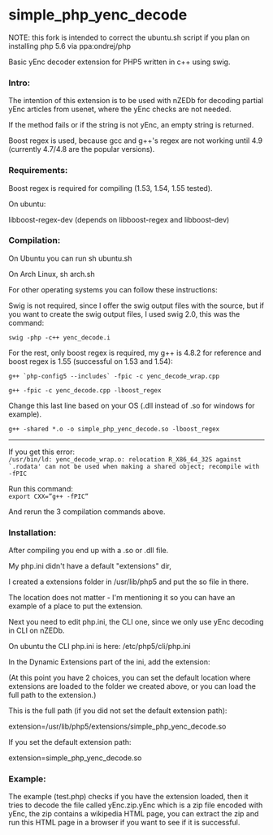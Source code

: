 simple_php_yenc_decode
======================

NOTE: this fork is intended to correct the ubuntu.sh script if you plan on
installing php 5.6 via ppa:ondrej/php

Basic yEnc decoder extension for PHP5 written in c++ using swig.

### Intro:

The intention of this extension is to be used with nZEDb for decoding
partial yEnc articles from usenet, where the yEnc checks are not needed.

If the method fails or if the string is not yEnc, an empty string is returned.

Boost regex is used, because gcc and g++'s regex are not working until 4.9 (currently 4.7/4.8 are the popular versions).

### Requirements:

Boost regex is required for compiling (1.53, 1.54, 1.55 tested).

On ubuntu:

libboost-regex-dev
(depends on libboost-regex and libboost-dev)

### Compilation:

On Ubuntu you can run sh ubuntu.sh

On Arch Linux, sh arch.sh

For other operating systems you can follow these instructions:

Swig is not required, since I offer the swig output files with the source, but
if you want to create the swig output files, I used swig 2.0, this was the command:

`swig -php -c++ yenc_decode.i`

For the rest, only boost regex is required, my g++ is 4.8.2 for reference and boost regex is 1.55 (successful on 1.53 and 1.54):

``g++ `php-config5 --includes` -fpic -c yenc_decode_wrap.cpp``

`g++ -fpic -c yenc_decode.cpp -lboost_regex`

Change this last line based on your OS (.dll instead of .so for windows for example).

`g++ -shared *.o -o simple_php_yenc_decode.so -lboost_regex`

---
If you get this error:  
``/usr/bin/ld: yenc_decode_wrap.o: relocation R_X86_64_32S against `.rodata' can not be used when making a shared object; recompile with -fPIC``

Run this command:  
`export CXX=”g++ -fPIC”`

And rerun the 3 compilation commands above.

### Installation:

After compiling you end up with a .so or .dll file.

My php.ini didn't have a default "extensions" dir,

I created a extensions folder in /usr/lib/php5 and put the so file in there.

The location does not matter - I'm mentioning it so you can have an example of a place to put the extension.

Next you need to edit php.ini, the CLI one, since we only use yEnc decoding in CLI on nZEDb.

On ubuntu the CLI php.ini is here: /etc/php5/cli/php.ini

In the Dynamic Extensions part of the ini, add the extension:

(At this point you have 2 choices, you can set the default location where extensions are loaded
to the folder we created above, or you can load the full path to the extension.)

This is the full path (if you did not set the default extension path):

extension=/usr/lib/php5/extensions/simple_php_yenc_decode.so

If you set the default extension path:

extension=simple_php_yenc_decode.so

### Example:

The example (test.php) checks if you have the extension loaded, then it tries to decode
the file called yEnc.zip.yEnc which is a zip file encoded with yEnc, the zip contains a wikipedia HTML page,
you can extract the zip and run this HTML page in a browser if you want to see if it is successful.


